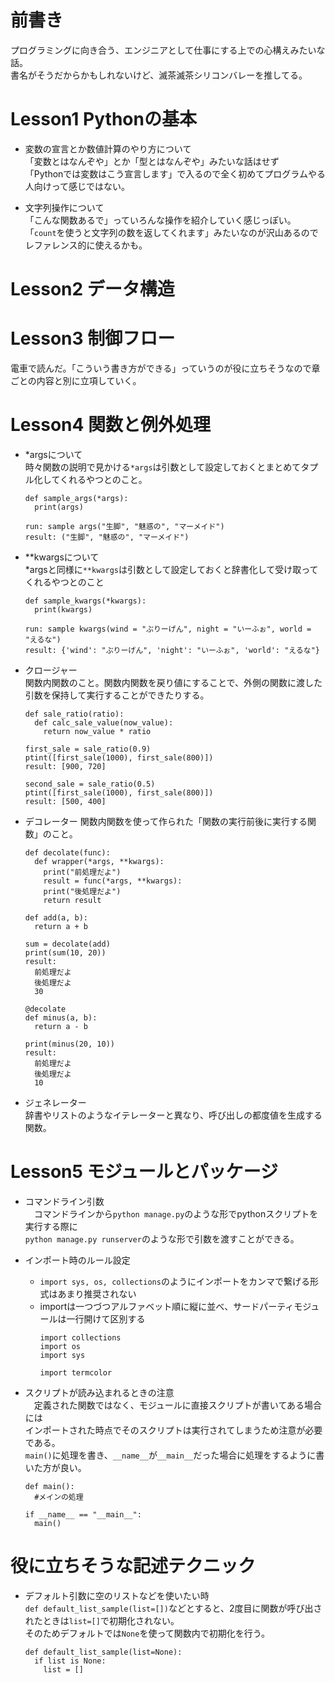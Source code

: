 # 前書き
プログラミングに向き合う、エンジニアとして仕事にする上での心構えみたいな話。  
書名がそうだからかもしれないけど、滅茶滅茶シリコンバレーを推してる。

# Lesson1 Pythonの基本
- 変数の宣言とか数値計算のやり方について  
「変数とはなんぞや」とか「型とはなんぞや」みたいな話はせず  
「Pythonでは変数はこう宣言します」で入るので全く初めてプログラムやる人向けって感じではない。

- 文字列操作について  
  「こんな関数あるで」っていろんな操作を紹介していく感じっぽい。  
  「`count`を使うと文字列の数を返してくれます」みたいなのが沢山あるのでレファレンス的に使えるかも。

# Lesson2 データ構造
# Lesson3 制御フロー
電車で読んだ。「こういう書き方ができる」っていうのが役に立ちそうなので章ごとの内容と別に立項していく。

# Lesson4 関数と例外処理
- *argsについて  
  時々関数の説明で見かける`*args`は引数として設定しておくとまとめてタプル化してくれるやつとのこと。
  ~~~
  def sample_args(*args):
    print(args)

  run: sample args("生脚", "魅惑の", "マーメイド")
  result: ("生脚", "魅惑の", "マーメイド")
  ~~~
  
- **kwargsについて  
  *argsと同様に`**kwargs`は引数として設定しておくと辞書化して受け取ってくれるやつとのこと
  ~~~
  def sample_kwargs(*kwargs):
    print(kwargs)

  run: sample kwargs(wind = "ぶりーげん", night = "いーふぉ", world = "えるな")
  result: {'wind': "ぶりーげん", 'night': "いーふぉ", 'world': "えるな"}
  ~~~

- クロージャー  
  関数内関数のこと。関数内関数を戻り値にすることで、外側の関数に渡した引数を保持して実行することができたりする。
  ~~~
  def sale_ratio(ratio):
    def calc_sale_value(now_value):
      return now_value * ratio

  first_sale = sale_ratio(0.9)
  ptint([first_sale(1000), first_sale(800)])
  result: [900, 720]

  second_sale = sale_ratio(0.5)
  ptint([first_sale(1000), first_sale(800)])
  result: [500, 400]
  ~~~

- デコレーター
  関数内関数を使って作られた「関数の実行前後に実行する関数」のこと。
  ~~~
  def decolate(func):
    def wrapper(*args, **kwargs):
      print("前処理だよ")
      result = func(*args, **kwargs):
      print("後処理だよ")
      return result

  def add(a, b):
    return a + b

  sum = decolate(add)
  print(sum(10, 20))
  result:
    前処理だよ
    後処理だよ
    30

  @decolate
  def minus(a, b):
    return a - b

  print(minus(20, 10))
  result:
    前処理だよ
    後処理だよ
    10
  ~~~

- ジェネレーター  
    辞書やリストのようなイテレーターと異なり、呼び出しの都度値を生成する関数。

# Lesson5 モジュールとパッケージ
- コマンドライン引数  
  　コマンドラインから`python manage.py`のような形でpythonスクリプトを実行する際に  
  `python manage.py runserver`のような形で引数を渡すことができる。

- インポート時のルール設定  
  - `import sys, os, collections`のようにインポートをカンマで繋げる形式はあまり推奨されない
  - importは一つづつアルファベット順に縦に並べ、サードパーティモジュールは一行開けて区別する
    ~~~
    import collections
    import os
    import sys

    import termcolor
    ~~~

- スクリプトが読み込まれるときの注意  
  　定義された関数ではなく、モジュールに直接スクリプトが書いてある場合には  
  インポートされた時点でそのスクリプトは実行されてしまうため注意が必要である。  
  `main()`に処理を書き、`__name__`が`__main__`だった場合に処理をするように書いた方が良い。
  ~~~
  def main():
    #メインの処理

  if __name__ == "__main__":
    main()
  ~~~

# 役に立ちそうな記述テクニック
- デフォルト引数に空のリストなどを使いたい時  
  `def default_list_sample(list=[])`などとすると、2度目に関数が呼び出されたときは`list=[]`で初期化されない。  
  そのためデフォルトでは`None`を使って関数内で初期化を行う。
  ~~~
  def default_list_sample(list=None):
    if list is None:
      list = []
  ~~~
